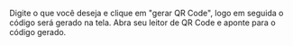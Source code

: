 Digite o que você deseja e clique em "gerar QR Code", logo em seguida o código será gerado na tela. Abra seu leitor de QR Code e aponte para o código gerado.
